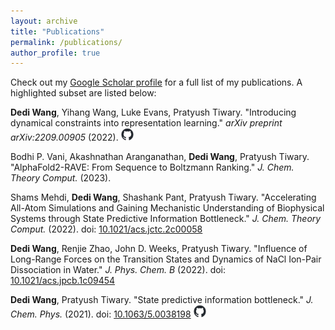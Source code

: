 ```yaml
---
layout: archive
title: "Publications"
permalink: /publications/
author_profile: true
---
```


Check out my [Google Scholar profile](https://scholar.google.com/citations?user=kh2hYhcAAAAJ&hl) for a full list of my publications. A highlighted subset are listed below:

**Dedi Wang**, Yihang Wang, Luke Evans, Pratyush Tiwary. "Introducing dynamical constraints into representation learning." _arXiv preprint arXiv:2209.00905_ (2022). [<img src="/images/github-mark.png" width="20" height="20">](https://github.com/tiwarylab/DynamicsAE)

Bodhi P. Vani, Akashnathan Aranganathan, **Dedi Wang**, Pratyush Tiwary. "AlphaFold2-RAVE: From Sequence to Boltzmann Ranking." _J. Chem. Theory Comput._ (2023).

Shams Mehdi, **Dedi Wang**, Shashank Pant, Pratyush Tiwary. "Accelerating All-Atom Simulations and Gaining Mechanistic Understanding of Biophysical Systems through State Predictive Information Bottleneck." _J. Chem. Theory Comput._ (2022). doi: [10.1021/acs.jctc.2c00058](https://doi.org/10.1021/acs.jctc.2c00058)

**Dedi Wang**, Renjie Zhao, John D. Weeks, Pratyush Tiwary. "Influence of Long-Range Forces on the Transition States and Dynamics of NaCl Ion-Pair Dissociation in Water." _J. Phys. Chem. B_ (2022). doi: [10.1021/acs.jpcb.1c09454](https://doi.org/10.1021/acs.jpcb.1c09454)

**Dedi Wang**, Pratyush Tiwary. "State predictive information bottleneck." _J. Chem. Phys._ (2021). doi: [10.1063/5.0038198](https://doi.org/10.1063/5.0038198) [<img src="/images/github-mark.png" width="20" height="20">](https://github.com/tiwarylab/State-Predictive-Information-Bottleneck)

